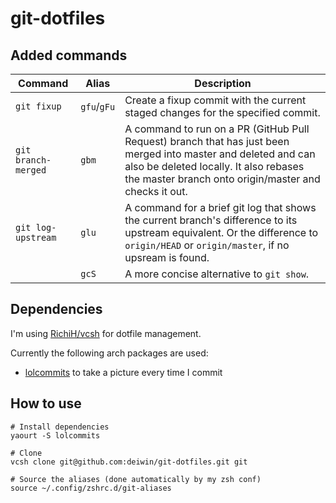 # git-dotfiles

## Added commands

| Command             | Alias       | Description                                         |
|---------------------|-------------|-----------------------------------------------------|
| `git fixup`         | `gfu`/`gFu` | Create a fixup commit with the current staged changes for the specified commit. |
| `git branch-merged` | `gbm`       | A command to run on a PR (GitHub Pull Request) branch that has just been merged into master and deleted and can also be deleted locally. It also rebases the master branch onto origin/master and checks it out. |
| `git log-upstream`  | `glu`       | A command for a brief git log that shows the current branch's difference to its upstream equivalent. Or the difference to `origin/HEAD` or `origin/master`, if no upsream is found.  |
|                     | `gcS`       | A more concise alternative to `git show`. |

## Dependencies
I'm using [RichiH/vcsh](https://github.com/RichiH/vcsh) for dotfile management.

Currently the following arch packages are used:
- [lolcommits](https://aur.archlinux.org/packages/lolcommits/) to take a picture every time I commit

## How to use
```
# Install dependencies
yaourt -S lolcommits

# Clone
vcsh clone git@github.com:deiwin/git-dotfiles.git git

# Source the aliases (done automatically by my zsh conf)
source ~/.config/zshrc.d/git-aliases
```
